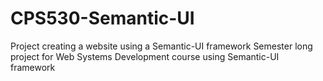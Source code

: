 # CPS530-Semantic-UI
Project creating a website using a Semantic-UI framework
Semester long project for Web Systems Development course using Semantic-UI framework
